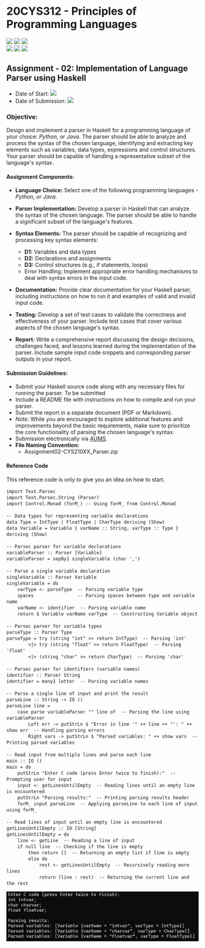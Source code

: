 # 20CYS312 - Principles of Programming Languages
![](https://img.shields.io/badge/Batch-21CYS-lightgreen) ![](https://img.shields.io/badge/UG-blue) ![](https://img.shields.io/badge/Subject-PPL-blue) <br/>
![](https://img.shields.io/badge/Lecture-2-orange) ![](https://img.shields.io/badge/Practical-3-orange) ![](https://img.shields.io/badge/Credits-3-orange)

## Assignment - 02: Implementation of Language Parser using Haskell

- Date of Start: ![](https://img.shields.io/badge/-29th_Apr_10:00_PM-green)
- Date of Submission: ![](https://img.shields.io/badge/-11th_May_6:00_PM-darkred) 
  
### Objective:
Design and implement a parser in Haskell for a programming language of your choice: _Python_, or _Java_. The parser should be able to analyze and process the syntax of the chosen language, identifying and extracting key elements such as variables, data types, expressions and control structures.  Your parser should be capable of handling a representative subset of the language's syntax.

#### Assignment Components:

- **Language Choice:** Select one of the following programming languages - _Python_, or _Java_.

- **Parser Implementation:** Develop a parser in Haskell that can analyze the syntax of the chosen language. The parser should be able to handle a significant subset of the language's features.

- **Syntax Elements:** The parser should be capable of recognizing and processing key syntax elements:
  - **D1:** Variables and data types
  - **D2:** Declarations and assignments
  - **D3:** Control structures (e.g., if statements, loops)
  - Error Handling: Implement appropriate error handling mechanisms to deal with syntax errors in the input code.

- **Documentation:** Provide clear documentation for your Haskell parser, including instructions on how to run it and examples of valid and invalid input code.

- **Testing:** Develop a set of test cases to validate the correctness and effectiveness of your parser. Include test cases that cover various aspects of the chosen language's syntax.

- **Report:** Write a comprehensive report discussing the design decisions, challenges faced, and lessons learned during the implementation of the parser. Include sample input code snippets and corresponding parser outputs in your report.

#### Submission Guidelines:

- Submit your Haskell source code along with any necessary files for running the parser. To be submitted 
- Include a README file with instructions on how to compile and run your parser.
- Submit the report in a separate document (PDF or Markdown).
- _Note:_ While you are encouraged to explore additional features and improvements beyond the basic requirements, make sure to prioritize the core functionality of parsing the chosen language's syntax.
- Submission electronically via [AUMS](https://aumscb.amrita.edu/portal/site/67606/tool/5b707dc3-1d16-4617-a460-cb455024799a?null).
- **File Naming Convention:**
  - Assignment02-CYS210XX_Parser.zip

#### Reference Code
This reference code is only to give you an idea on how to start. 
```
import Text.Parsec
import Text.Parsec.String (Parser)
import Control.Monad (forM_) -- Using forM_ from Control.Monad

-- Data types for representing variable declarations
data Type = IntType | FloatType | CharType deriving (Show)
data Variable = Variable { varName :: String, varType :: Type } deriving (Show)

-- Parsec parser for variable declarations
variableParser :: Parser [Variable]
variableParser = sepBy1 singleVariable (char ',')

-- Parse a single variable declaration
singleVariable :: Parser Variable
singleVariable = do
    varType <- parseType  -- Parsing variable type
    spaces                -- Parsing spaces between type and variable name
    varName <- identifier  -- Parsing variable name
    return $ Variable varName varType  -- Constructing Variable object

-- Parsec parser for variable types
parseType :: Parser Type
parseType = try (string "int" >> return IntType)  -- Parsing 'int'
        <|> try (string "float" >> return FloatType)  -- Parsing 'float'
        <|> (string "char" >> return CharType)  -- Parsing 'char'

-- Parsec parser for identifiers (variable names)
identifier :: Parser String
identifier = many1 letter  -- Parsing variable names

-- Parse a single line of input and print the result
parseLine :: String -> IO ()
parseLine line =
    case parse variableParser "" line of  -- Parsing the line using variableParser
        Left err -> putStrLn $ "Error in line '" ++ line ++ "': " ++ show err  -- Handling parsing errors
        Right vars -> putStrLn $ "Parsed variables: " ++ show vars  -- Printing parsed variables

-- Read input from multiple lines and parse each line
main :: IO ()
main = do
    putStrLn "Enter C code (press Enter twice to finish):"  -- Prompting user for input
    input <- getLinesUntilEmpty  -- Reading lines until an empty line is encountered
    putStrLn "Parsing results:"  -- Printing parsing results header
    forM_ input parseLine  -- Applying parseLine to each line of input using forM_

-- Read lines of input until an empty line is encountered
getLinesUntilEmpty :: IO [String]
getLinesUntilEmpty = do
    line <- getLine  -- Reading a line of input
    if null line  -- Checking if the line is empty
        then return []  -- Returning an empty list if line is empty
        else do
            rest <- getLinesUntilEmpty  -- Recursively reading more lines
            return (line : rest)  -- Returning the current line and the rest

```
<p align="center">
<img src="../images/A2-RO.png" width="700"/>
</p>
